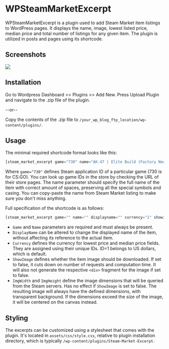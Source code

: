 # WPSteamMarketExcerpt

WPSteamMarketExcerpt is a plugin used to add Steam Market item listings to WordPress pages. It displays the name, image, lowest listed price, median price and total number of listings for any given item. The plugin is utilized in posts and pages using its shortcode.

## Screenshots

![](http://www.tyrrrz.me/Projects/WPSteamMarketExcerpt/Images/1.png)

## Installation

Go to Wordpress Dashboard >> Plugins >> Add New. Press Upload Plugin and navigate to the .zip file of the plugin.

--or--

Copy the contents of the .zip file to `/your_wp_blog_ftp_location/wp-content/plugins/`.

## Usage

The minimal required shortcode format looks like this:
```php
[steam_market_excerpt game="730" name="AK-47 | Elite Build (Factory New)"]
```
Where `game="730"` defines Steam application ID of a particular game (730 is for CS:GO). You can look up game IDs in the store by checking the URL of their store pages.
The name parameter should specify the full name of the item with correct amount of spaces, preserving all the special symbols and casing. You can copy-paste the name from Steam Market listing to make sure you don't miss anything.

Full specification of the shortcode is as follows:
```php
[steam_market_excerpt game="" name="" displayname="" currency="1" showimage="true" imgwidth="240" imgheight="240"]
```
- `Game` and `Name` parameters are required and must always be present.
- `DisplayName` can be altered to change the displayed name of the item, without affecting its reference to the actual item.
- `Currency` defines the currency for lowest price and median price fields. They are assigned using their unique IDs. ID=1 belongs to US dollars, which is default.
- `ShowImage` defines whether the item image should be downloaded. If set to false, it cuts down on number of requests and computation time. It will also not generate the respective `<div>` fragment for the image if set to false.
- `ImgWidth` and `ImgHeight` define the image dimensions that will be queried from the Steam servers. Has no effect if `ShowImage` is set to false. The resulting image will always have the defined dimensions, with transparent background. If the dimensions exceed the size of the image, it will be centered on the canvas instead.

## Styling

The excerpts can be customized using a stylesheet that comes with the plugin. It's located in `assets/css/style.css`, relative to plugin installation directory, which is typically `/wp-content/plugins/Steam-Market-Excerpt`.
